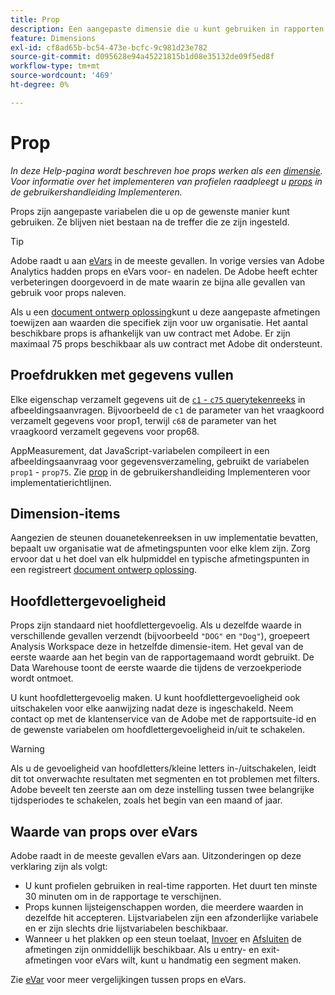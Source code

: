 ```yaml
---
title: Prop
description: Een aangepaste dimensie die u kunt gebruiken in rapporten.
feature: Dimensions
exl-id: cf8ad65b-bc54-473e-bcfc-9c981d23e782
source-git-commit: d095628e94a45221815b1d08e35132de09f5ed8f
workflow-type: tm+mt
source-wordcount: '469'
ht-degree: 0%

---
```


# Prop

*In deze Help-pagina wordt beschreven hoe props werken als een [dimensie](overview.md). Voor informatie over het implementeren van profielen raadpleegt u [props](/help/implement/vars/page-vars/prop.md) in de gebruikershandleiding Implementeren.*

Props zijn aangepaste variabelen die u op de gewenste manier kunt gebruiken. Ze blijven niet bestaan na de treffer die ze zijn ingesteld.

>[!TIP]
>
>Adobe raadt u aan [eVars](evar.md) in de meeste gevallen. In vorige versies van Adobe Analytics hadden props en eVars voor- en nadelen. De Adobe heeft echter verbeteringen doorgevoerd in de mate waarin ze bijna alle gevallen van gebruik voor props naleven.

Als u een [document ontwerp oplossing](/help/implement/prepare/solution-design.md)kunt u deze aangepaste afmetingen toewijzen aan waarden die specifiek zijn voor uw organisatie. Het aantal beschikbare props is afhankelijk van uw contract met Adobe. Er zijn maximaal 75 props beschikbaar als uw contract met Adobe dit ondersteunt.

## Proefdrukken met gegevens vullen

Elke eigenschap verzamelt gegevens uit de [`c1` - `c75` querytekenreeks](/help/implement/validate/query-parameters.md) in afbeeldingsaanvragen. Bijvoorbeeld de `c1` de parameter van het vraagkoord verzamelt gegevens voor prop1, terwijl `c68` de parameter van het vraagkoord verzamelt gegevens voor prop68.

AppMeasurement, dat JavaScript-variabelen compileert in een afbeeldingsaanvraag voor gegevensverzameling, gebruikt de variabelen `prop1` - `prop75`. Zie [prop](/help/implement/vars/page-vars/prop.md) in de gebruikershandleiding Implementeren voor implementatierichtlijnen.

## Dimension-items

Aangezien de steunen douanetekenreeksen in uw implementatie bevatten, bepaalt uw organisatie wat de afmetingspunten voor elke klem zijn. Zorg ervoor dat u het doel van elk hulpmiddel en typische afmetingspunten in een registreert [document ontwerp oplossing](/help/implement/prepare/solution-design.md).

## Hoofdlettergevoeligheid

Props zijn standaard niet hoofdlettergevoelig. Als u dezelfde waarde in verschillende gevallen verzendt (bijvoorbeeld `"DOG"` en `"Dog"`), groepeert Analysis Workspace deze in hetzelfde dimensie-item. Het geval van de eerste waarde aan het begin van de rapportagemaand wordt gebruikt. De Data Warehouse toont de eerste waarde die tijdens de verzoekperiode wordt ontmoet.

U kunt hoofdlettergevoelig maken. U kunt hoofdlettergevoeligheid ook uitschakelen voor elke aanwijzing nadat deze is ingeschakeld. Neem contact op met de klantenservice van de Adobe met de rapportsuite-id en de gewenste variabelen om hoofdlettergevoeligheid in/uit te schakelen.

>[!WARNING]
>
>Als u de gevoeligheid van hoofdletters/kleine letters in-/uitschakelen, leidt dit tot onverwachte resultaten met segmenten en tot problemen met filters. Adobe beveelt ten zeerste aan om deze instelling tussen twee belangrijke tijdsperiodes te schakelen, zoals het begin van een maand of jaar.

## Waarde van props over eVars

Adobe raadt in de meeste gevallen eVars aan. Uitzonderingen op deze verklaring zijn als volgt:

* U kunt profielen gebruiken in real-time rapporten. Het duurt ten minste 30 minuten om in de rapportage te verschijnen.
* Props kunnen lijsteigenschappen worden, die meerdere waarden in dezelfde hit accepteren. Lijstvariabelen zijn een afzonderlijke variabele en er zijn slechts drie lijstvariabelen beschikbaar.
* Wanneer u het plakken op een steun toelaat, [Invoer](entry-dimensions.md) en [Afsluiten](exit-dimensions.md) de afmetingen zijn onmiddellijk beschikbaar. Als u entry- en exit-afmetingen voor eVars wilt, kunt u handmatig een segment maken.

Zie [eVar](evar.md) voor meer vergelijkingen tussen props en eVars.

